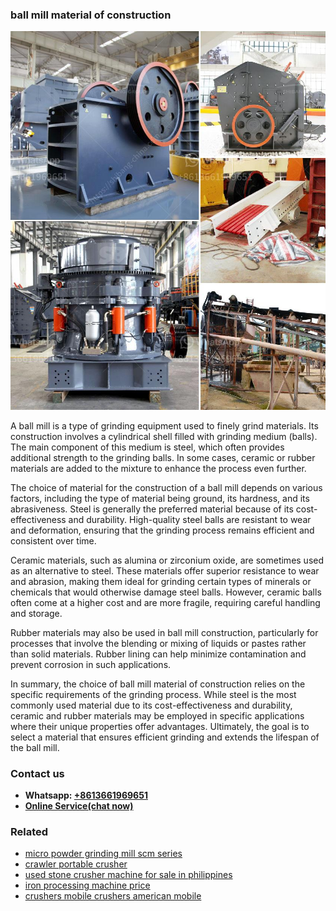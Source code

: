 <h3>ball mill material of construction</h3><img src='1706755418.jpg' alt=''><p>A ball mill is a type of grinding equipment used to finely grind materials. Its construction involves a cylindrical shell filled with grinding medium (balls). The main component of this medium is steel, which often provides additional strength to the grinding balls. In some cases, ceramic or rubber materials are added to the mixture to enhance the process even further.</p><p>The choice of material for the construction of a ball mill depends on various factors, including the type of material being ground, its hardness, and its abrasiveness. Steel is generally the preferred material because of its cost-effectiveness and durability. High-quality steel balls are resistant to wear and deformation, ensuring that the grinding process remains efficient and consistent over time.</p><p>Ceramic materials, such as alumina or zirconium oxide, are sometimes used as an alternative to steel. These materials offer superior resistance to wear and abrasion, making them ideal for grinding certain types of minerals or chemicals that would otherwise damage steel balls. However, ceramic balls often come at a higher cost and are more fragile, requiring careful handling and storage.</p><p>Rubber materials may also be used in ball mill construction, particularly for processes that involve the blending or mixing of liquids or pastes rather than solid materials. Rubber lining can help minimize contamination and prevent corrosion in such applications.</p><p>In summary, the choice of ball mill material of construction relies on the specific requirements of the grinding process. While steel is the most commonly used material due to its cost-effectiveness and durability, ceramic and rubber materials may be employed in specific applications where their unique properties offer advantages. Ultimately, the goal is to select a material that ensures efficient grinding and extends the lifespan of the ball mill.</p><h3>Contact us</h3><ul><li><strong>Whatsapp:&nbsp;<a href="https://wa.me/8613661969651">+8613661969651</a></strong></li><li><a href="https://swt.shibang-china.com/?git&amp;zhl&amp;ball mill material of construction"><strong>Online Service(chat now)</strong></a></li></ul><h3>Related</h3><ul><li><a href='micro powder grinding mill scm series.md'>micro powder grinding mill scm series</a></li><li><a href='crawler portable crusher.md'>crawler portable crusher</a></li><li><a href='used stone crusher machine for sale in philippines.md'>used stone crusher machine for sale in philippines</a></li><li><a href='iron processing machine price.md'>iron processing machine price</a></li><li><a href='crushers mobile crushers american mobile.md'>crushers mobile crushers american mobile</a></li></ul>
